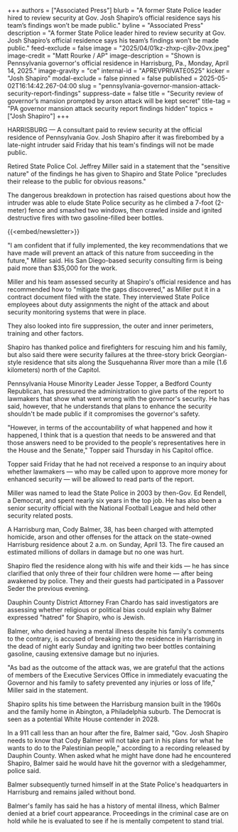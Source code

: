 +++
authors = ["Associated Press"]
blurb = "A former State Police leader hired to review security at Gov. Josh Shapiro’s official residence says his team’s findings won’t be made public."
byline = "Associated Press"
description = "A former State Police leader hired to review security at Gov. Josh Shapiro’s official residence says his team’s findings won’t be made public."
feed-exclude = false
image = "2025/04/01kz-zhxp-cj8v-20vx.jpeg"
image-credit = "Matt Rourke / AP"
image-description = "Shown is Pennsylvania governor's official residence in Harrisburg, Pa., Monday, April 14, 2025."
image-gravity = "ce"
internal-id = "APREVPRIVATE0525"
kicker = "Josh Shapiro"
modal-exclude = false
pinned = false
published = 2025-05-02T16:14:42.267-04:00
slug = "pennsylvania-governor-mansion-attack-security-report-findings"
suppress-date = false
title = "Security review of governor’s mansion prompted by arson attack will be kept secret"
title-tag = "PA governor mansion attack security report findings hidden"
topics = ["Josh Shapiro"]
+++

HARRISBURG — A consultant paid to review security at the official residence of Pennsylvania Gov. Josh Shapiro after it was firebombed by a late-night intruder said Friday that his team&#39;s findings will not be made public.

Retired State Police Col. Jeffrey Miller said in a statement that the &#34;sensitive nature&#34; of the findings he has given to Shapiro and State Police &#34;precludes their release to the public for obvious reasons.&#34;

The dangerous breakdown in protection has raised questions about how the intruder was able to elude State Police security as he climbed a 7-foot (2-meter) fence and smashed two windows, then crawled inside and ignited destructive fires with two gasoline-filled beer bottles.

{{<embed/newsletter>}}

&#34;I am confident that if fully implemented, the key recommendations that we have made will prevent an attack of this nature from succeeding in the future,&#34; Miller said. His San Diego-based security consulting firm is being paid more than $35,000 for the work.

Miller and his team assessed security at Shapiro&#39;s official residence and has recommended how to &#34;mitigate the gaps discovered,&#34; as Miller put it in a contract document filed with the state. They interviewed State Police employees about duty assignments the night of the attack and about security monitoring systems that were in place.

They also looked into fire suppression, the outer and inner perimeters, training and other factors.

Shapiro has thanked police and firefighters for rescuing him and his family, but also said there were security failures at the three-story brick Georgian-style residence that sits along the Susquehanna River more than a mile (1.6 kilometers) north of the Capitol.

Pennsylvania House Minority Leader Jesse Topper, a Bedford County Republican, has pressured the administration to give parts of the report to lawmakers that show what went wrong with the governor&#39;s security. He has said, however, that he understands that plans to enhance the security shouldn&#39;t be made public if it compromises the governor&#39;s safety.

&#34;However, in terms of the accountability of what happened and how it happened, I think that is a question that needs to be answered and that those answers need to be provided to the people&#39;s representatives here in the House and the Senate,&#34; Topper said Thursday in his Capitol office.

Topper said Friday that he had not received a response to an inquiry about whether lawmakers — who may be called upon to approve more money for enhanced security — will be allowed to read parts of the report.

Miller was named to lead the State Police in 2003 by then-Gov. Ed Rendell, a Democrat, and spent nearly six years in the top job. He has also been a senior security official with the National Football League and held other security related posts.

A Harrisburg man, Cody Balmer, 38, has been charged with attempted homicide, arson and other offenses for the attack on the state-owned Harrisburg residence about 2 a.m. on Sunday, April 13. The fire caused an estimated millions of dollars in damage but no one was hurt.

Shapiro fled the residence along with his wife and their kids — he has since clarified that only three of their four children were home — after being awakened by police. They and their guests had participated in a Passover Seder the previous evening.

Dauphin County District Attorney Fran Chardo has said investigators are assessing whether religious or political bias could explain why Balmer expressed &#34;hatred&#34; for Shapiro, who is Jewish.

Balmer, who denied having a mental illness despite his family&#39;s comments to the contrary, is accused of breaking into the residence in Harrisburg in the dead of night early Sunday and igniting two beer bottles containing gasoline, causing extensive damage but no injuries.

&#34;As bad as the outcome of the attack was, we are grateful that the actions of members of the Executive Services Office in immediately evacuating the Governor and his family to safety prevented any injuries or loss of life,&#34; Miller said in the statement.

Shapiro splits his time between the Harrisburg mansion built in the 1960s and the family home in Abington, a Philadelphia suburb. The Democrat is seen as a potential White House contender in 2028.

In a 911 call less than an hour after the fire, Balmer said, &#34;Gov. Josh Shapiro needs to know that Cody Balmer will not take part in his plans for what he wants to do to the Palestinian people,&#34; according to a recording released by Dauphin County. When asked what he might have done had he encountered Shapiro, Balmer said he would have hit the governor with a sledgehammer, police said.

Balmer subsequently turned himself in at the State Police&#39;s headquarters in Harrisburg and remains jailed without bond.

Balmer&#39;s family has said he has a history of mental illness, which Balmer denied at a brief court appearance. Proceedings in the criminal case are on hold while he is evaluated to see if he is mentally competent to stand trial.<strong></strong>

